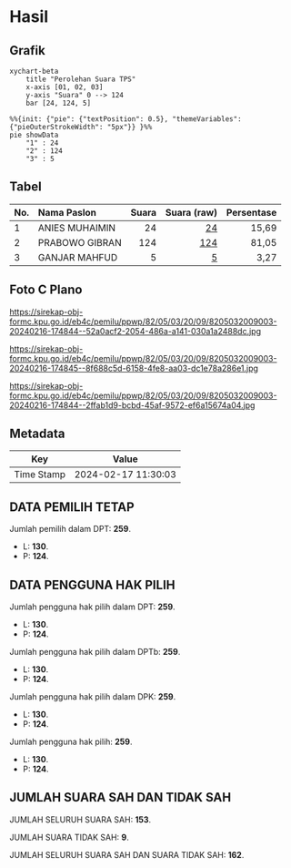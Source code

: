 # Hasil

## Grafik

```mermaid
xychart-beta
    title "Perolehan Suara TPS"
    x-axis [01, 02, 03]
    y-axis "Suara" 0 --> 124
    bar [24, 124, 5]
```

```mermaid
%%{init: {"pie": {"textPosition": 0.5}, "themeVariables": {"pieOuterStrokeWidth": "5px"}} }%%
pie showData
    "1" : 24
    "2" : 124
    "3" : 5
```

## Tabel

| No. | Nama Paslon    | Suara | Suara (raw) | Persentase |
|:--- |:-------------- | -----:| -----------:| ----------:|
| 1   | ANIES MUHAIMIN | 24    | [24][p-1]   | 15,69      |
| 2   | PRABOWO GIBRAN | 124   | [124][p-2]  | 81,05      |
| 3   | GANJAR MAHFUD  | 5     | [5][p-3]    | 3,27       |


[p-1]: https://github.com/gigit-pemilu/pemilu-2024-82-maluku-utara/blob/main/pilpres/hitung-suara/sub/82-maluku-utara/sub/05-kepulauan-sula/sub/03-sulabesi-barat/sub/2009-nahi/sub/003-tps/sub/paslon-1.txt
[p-2]: https://github.com/gigit-pemilu/pemilu-2024-82-maluku-utara/blob/main/pilpres/hitung-suara/sub/82-maluku-utara/sub/05-kepulauan-sula/sub/03-sulabesi-barat/sub/2009-nahi/sub/003-tps/sub/paslon-2.txt
[p-3]: https://github.com/gigit-pemilu/pemilu-2024-82-maluku-utara/blob/main/pilpres/hitung-suara/sub/82-maluku-utara/sub/05-kepulauan-sula/sub/03-sulabesi-barat/sub/2009-nahi/sub/003-tps/sub/paslon-3.txt

## Foto C Plano

https://sirekap-obj-formc.kpu.go.id/eb4c/pemilu/ppwp/82/05/03/20/09/8205032009003-20240216-174844--52a0acf2-2054-486a-a141-030a1a2488dc.jpg

https://sirekap-obj-formc.kpu.go.id/eb4c/pemilu/ppwp/82/05/03/20/09/8205032009003-20240216-174845--8f688c5d-6158-4fe8-aa03-dc1e78a286e1.jpg

https://sirekap-obj-formc.kpu.go.id/eb4c/pemilu/ppwp/82/05/03/20/09/8205032009003-20240216-174844--2ffab1d9-bcbd-45af-9572-ef6a15674a04.jpg


## Metadata

| Key        | Value               |
| ---------- | ------------------- |
| Time Stamp | 2024-02-17 11:30:03 |


## DATA PEMILIH TETAP

Jumlah pemilih dalam DPT: **259**.
 * L: **130**.
 * P: **124**.

## DATA PENGGUNA HAK PILIH

Jumlah pengguna hak pilih dalam DPT: **259**.
 * L: **130**.
 * P: **124**.

Jumlah pengguna hak pilih dalam DPTb: **259**.
 * L: **130**.
 * P: **124**.

Jumlah pengguna hak pilih dalam DPK: **259**.
 * L: **130**.
 * P: **124**.

Jumlah pengguna hak pilih: **259**.
 * L: **130**.
 * P: **124**.

## JUMLAH SUARA SAH DAN TIDAK SAH

JUMLAH SELURUH SUARA SAH: **153**.

JUMLAH SUARA TIDAK SAH: **9**.

JUMLAH SELURUH SUARA SAH DAN SUARA TIDAK SAH: **162**.


